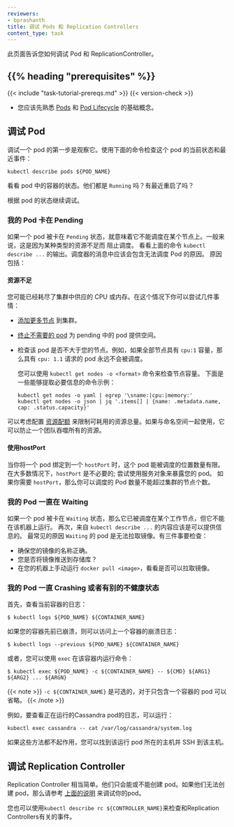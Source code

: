 ```yaml
---
reviewers:
- bprashanth
title: 调试 Pods 和 Replication Controllers
content_type: task
---
```

<!-- 
---
reviewers:
- bprashanth
title: Debug Pods and ReplicationControllers
content_type: task
--- 
-->

<!-- overview -->

<!-- 
This page shows how to debug Pods and ReplicationControllers. 
-->
此页面告诉您如何调试 Pod 和 ReplicationController。



## {{% heading "prerequisites" %}}


{{< include "task-tutorial-prereqs.md" >}} {{< version-check >}}

<!-- 
* You should be familiar with the basics of
  [Pods](/docs/concepts/workloads/pods/pod/) and [Pod Lifecycle](/docs/concepts/workloads/pods/pod-lifecycle/). 
-->
* 您应该先熟悉
  [Pods](/docs/concepts/workloads/pods/pod/) 和 [Pod Lifecycle](/docs/concepts/workloads/pods/pod-lifecycle/) 的基础概念。 



<!-- steps -->

<!-- 
## Debugging Pods 
-->
## 调试 Pod

<!-- 
The first step in debugging a pod is taking a look at it. Check the current
state of the pod and recent events with the following command: 
-->

调试一个 pod 的第一步是观察它。使用下面的命令检查这个 pod 的当前状态和最近事件：

```shell
kubectl describe pods ${POD_NAME}
```

<!-- 
Look at the state of the containers in the pod. Are they all `Running`?  Have
there been recent restarts?

Continue debugging depending on the state of the pods. 
-->
看看 pod 中的容器的状态。他们都是 `Running` 吗？有最近重启了吗？

根据 pod 的状态继续调试。

<!-- 
### My pod stays pending 
-->
### 我的 Pod 卡在 Pending

<!-- 
If a pod is stuck in `Pending` it means that it can not be scheduled onto a
node. Generally this is because there are insufficient resources of one type or
another that prevent scheduling. Look at the output of the `kubectl describe
...` command above. There should be messages from the scheduler about why it
can not schedule your pod. Reasons include: 
-->
如果一个 pod 被卡在 `Pending` 状态，就意味着它不能调度在某个节点上。一般来说，这是因为某种类型的资源不足而
阻止调度。 看看上面的命令 `kubectl describe ...` 的输出。调度器的消息中应该会包含无法调度 Pod 的原因。
原因包括：

<!-- 
#### Insufficient resources 
-->
#### 资源不足

<!-- 
You may have exhausted the supply of CPU or Memory in your cluster. In this
case you can try several things:

* [Add more nodes](/docs/admin/cluster-management/#resizing-a-cluster) to the cluster.

* [Terminate unneeded pods](/docs/user-guide/pods/single-container/#deleting_a_pod)
  to make room for pending pods.

* Check that the pod is not larger than your nodes. For example, if all
  nodes have a capacity of `cpu:1`, then a pod with a request of `cpu: 1.1`
  will never be scheduled.

    You can check node capacities with the `kubectl get nodes -o <format>`
    command. Here are some example command lines that extract just the necessary
    information: 
-->
您可能已经耗尽了集群中供应的 CPU 或内存。在这个情况下你可以尝试几件事情：

* [添加更多节点](/docs/admin/cluster-management/#resizing-a-cluster) 到集群。

* [终止不需要的 pod](/docs/user-guide/pods/single-container/#deleting_a_pod)
  为 pending 中的 pod 提供空间。

* 检查该 pod 是否不大于您的节点。例如，如果全部节点具有 `cpu:1` 容量，那么具有 `cpu: 1.1` 请求的 pod 永远不会被调度。

    您可以使用 `kubectl get nodes -o <format>` 命令来检查节点容量。
    下面是一些能够提取必要信息的命令示例：

    ```shell
    kubectl get nodes -o yaml | egrep '\sname:|cpu:|memory:'
    kubectl get nodes -o json | jq '.items[] | {name: .metadata.name, cap: .status.capacity}'
    ```

<!-- 
  The [resource quota](/docs/concepts/policy/resource-quotas/)
  feature can be configured to limit the total amount of
  resources that can be consumed. If used in conjunction with namespaces, it can
  prevent one team from hogging all the resources. 
-->
  可以考虑配置 [资源配额](/docs/concepts/policy/resource-quotas/) 来限制可耗用的资源总量。如果与命名空间一起使用，它可以防止一个团队吞噬所有的资源。

<!-- 
#### Using hostPort 
-->
#### 使用hostPort

<!-- 
When you bind a pod to a `hostPort` there are a limited number of places that
the pod can be scheduled. In most cases, `hostPort` is unnecessary; try using a
service object to expose your pod. If you do require `hostPort` then you can
only schedule as many pods as there are nodes in your container cluster. 
-->
当你将一个 pod 绑定到一个 `hostPort` 时，这个 pod 能被调度的位置数量有限。
在大多数情况下，`hostPort` 是不必要的; 尝试使用服务对象来暴露您的 pod。
如果你需要 `hostPort`，那么你可以调度的 Pod 数量不能超过集群的节点个数。

<!-- 
### My pod stays waiting 
-->
### 我的 Pod 一直在 Waiting

<!-- 
If a pod is stuck in the `Waiting` state, then it has been scheduled to a
worker node, but it can't run on that machine. Again, the information from
`kubectl describe ...` should be informative. The most common cause of
`Waiting` pods is a failure to pull the image. There are three things to check: 

* Make sure that you have the name of the image correct.
* Have you pushed the image to the repository?
* Run a manual `docker pull <image>` on your machine to see if the image can be
  pulled.
-->
如果一个 pod 被卡在 `Waiting` 状态，那么它已被调度在某个工作节点，但它不能在该机器上运行。
再次，来自 `kubectl describe ...` 的内容应该是可以提供信息的。
最常见的原因 `Waiting` 的 pod 是无法拉取镜像。有三件事要检查：

* 确保您的镜像的名称正确。
* 您是否将镜像推送到存储库？
* 在您的机器上手动运行 `docker pull <image>`，看看是否可以拉取镜像。


<!-- 
### My pod is crashing or otherwise unhealthy 

First, take a look at the logs of the current container:

```shell
kubectl logs ${POD_NAME} ${CONTAINER_NAME}
```

If your container has previously crashed, you can access the previous
container's crash log with:

```shell
kubectl logs --previous ${POD_NAME} ${CONTAINER_NAME}
```

Alternately, you can run commands inside that container with `exec`:

```shell
kubectl exec ${POD_NAME} -c ${CONTAINER_NAME} -- ${CMD} ${ARG1} ${ARG2} ... ${ARGN}
```
-->
### 我的 Pod 一直 Crashing 或者有别的不健康状态

首先，查看当前容器的日志：

    $ kubectl logs ${POD_NAME} ${CONTAINER_NAME}

如果您的容器先前已崩溃，则可以访问上一个容器的崩溃日志：

    $ kubectl logs --previous ${POD_NAME} ${CONTAINER_NAME}

或者，您可以使用 `exec` 在该容器内运行命令：

    $ kubectl exec ${POD_NAME} -c ${CONTAINER_NAME} -- ${CMD} ${ARG1} ${ARG2} ... ${ARGN}


<!-- 
{{< note >}}
`-c ${CONTAINER_NAME}` is optional. You can omit it for pods that
only contain a single container.
{{< /note >}} 
-->
{{< note >}}
`-c ${CONTAINER_NAME}` 是可选的，对于只包含一个容器的 pod 可以省略。
{{< /note >}} 

<!-- 
As an example, to look at the logs from a running Cassandra pod, you might run: 
-->
例如，要查看正在运行的Cassandra pod的日志，可以运行：

```shell
kubectl exec cassandra -- cat /var/log/cassandra/system.log
```

<!-- 
If none of these approaches work, you can find the host machine that the pod is
running on and SSH into that host. 
-->
如果这些方法都不起作用，您可以找到该运行 pod 所在的主机并 SSH 到该主机。

<!-- 
## Debugging ReplicationControllers 
-->
## 调试 Replication Controller

<!-- 
ReplicationControllers are fairly straightforward. They can either create pods
or they can't. If they can't create pods, then please refer to the
[instructions above](#debugging-pods) to debug your pods. 
-->
Replication Controller 相当简单。他们只会能或不能创建 pod。如果他们无法创建 pod，那么请参考
[上面的说明](#debugging_pods) 来调试你的pod。

<!-- 
You can also use `kubectl describe rc ${CONTROLLER_NAME}` to inspect events
related to the replication controller. 
-->
您也可以使用`kubectl describe rc ${CONTROLLER_NAME}`来检查和Replication Controllers有关的事件。

